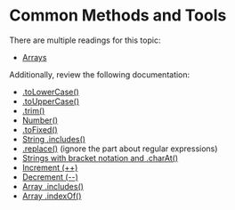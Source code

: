 # Common Methods and Tools

There are multiple readings for this topic:

- [Arrays](./reading/readme.md)

Additionally, review the following documentation:

- [.toLowerCase()][lowercase]
- [.toUpperCase()][uppercase]
- [.trim()][trim]
- [Number()][number]
- [.toFixed()][fixed]
- [String .includes()][string-includes]
- [.replace()][replace] (ignore the part about regular expressions)
- [Strings with bracket notation and .charAt()][character-at]
- [Increment (++)][increment]
- [Decrement (--)][decrement]
- [Array .includes()][array-includes]
- [Array .indexOf()][array-index-of]

[lowercase]: https://developer.mozilla.org/en-US/docs/Web/JavaScript/Reference/Global_Objects/String/toLowerCase
[uppercase]: https://developer.mozilla.org/en-US/docs/Web/JavaScript/Reference/Global_Objects/String/toUpperCase
[trim]: https://developer.mozilla.org/en-US/docs/Web/JavaScript/Reference/Global_Objects/String/trim
[number]: https://developer.mozilla.org/en-US/docs/Web/JavaScript/Reference/Global_Objects/Number#function_syntax
[fixed]: https://developer.mozilla.org/en-US/docs/Web/JavaScript/Reference/Global_Objects/Number/toFixed
[string-includes]: https://developer.mozilla.org/en-US/docs/Web/JavaScript/Reference/Global_Objects/String/includes
[replace]: https://developer.mozilla.org/en-US/docs/Web/JavaScript/Reference/Global_Objects/String/replace
[character-at]: https://developer.mozilla.org/en-US/docs/Web/JavaScript/Reference/Global_Objects/String#character_access
[increment]: https://developer.mozilla.org/en-US/docs/Web/JavaScript/Reference/Operators/Increment
[decrement]: https://developer.mozilla.org/en-US/docs/Web/JavaScript/Reference/Operators/Decrement
[array-includes]: https://developer.mozilla.org/en-US/docs/Web/JavaScript/Reference/Global_Objects/Array/includes
[array-index-of]: https://developer.mozilla.org/en-US/docs/Web/JavaScript/Reference/Global_Objects/Array/indexOf
